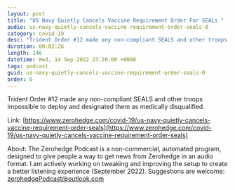```yaml
---
layout: post
title: "US Navy Quietly Cancels Vaccine Requirement Order For SEALs "
audio: us-navy-quietly-cancels-vaccine-requirement-order-seals-0
category: covid-19
desc: "Trident Order #12 made any non-compliant SEALS and other troops impossible to deploy and designated them as medically disqualified. "
duration: 00:02:26
length: 146
datetime: Wed, 14 Sep 2022 23:20:00 +0000
tags: podcast
guid: us-navy-quietly-cancels-vaccine-requirement-order-seals-0
order: 0
---
```

Trident Order #12 made any non-compliant SEALS and other troops impossible to deploy and designated them as medically disqualified. 

Link: [https://www.zerohedge.com/covid-19/us-navy-quietly-cancels-vaccine-requirement-order-seals](https://www.zerohedge.com/covid-19/us-navy-quietly-cancels-vaccine-requirement-order-seals)

About: The Zerohedge Podcast is a non-commercial, automated program, designed to give people a way to get news from Zerohedge in an audio format.  I am actively working on tweaking and improving the setup to create a better listening experience (September 2022).  Suggestions are welcome: [zerohedgePodcast@outlook.com](mailto:zerohedgePodcast@outlook.com)